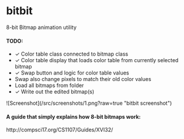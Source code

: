 bitbit
======

8-bit Bitmap animation utility
<h4>TODO:</h4>
<ul>
<li>✓ Color table class connected to bitmap class</li>
<li>✓ Color table display that loads color table from currently selected bitmap</li>
<li>✓ Swap button and logic for color table values</li>
<li>Swap also change pixels to match their old color values</li>
<li>Load all bitmaps from folder</li>
<li>✓ Write out the edited bitmap(s)</li>
</ul>
![Screenshot](/src/screenshots/1.png?raw=true "bitbit screenshot")

<h4>A guide that simply explains how 8-bit bitmaps work:</h4>
http://compsci17.org/CS1107/Guides/XVI32/<a href="http://compsci17.org/CS1107/Guides/XVI32/"></a>
